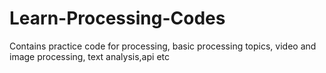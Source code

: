 # Learn-Processing-Codes
Contains practice code for processing, basic processing topics, video and image processing, text analysis,api etc
